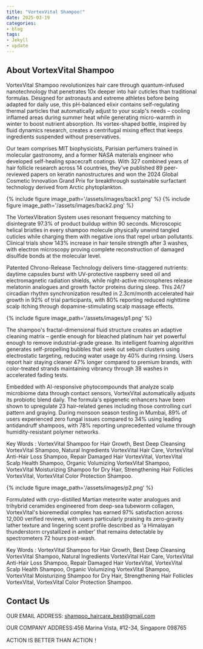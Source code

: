 ```yaml
---
title: "VortexVital Shampoo!"
date: 2025-03-19
categories:
- blog
tags:
- Jekyll
- update
---
```


## About VortexVital Shampoo

VortexVital Shampoo revolutionizes hair care through quantum-infused nanotechnology that penetrates 10x deeper into hair cuticles than traditional formulas. Designed for astronauts and extreme athletes before being adapted for daily use, this pH-balanced elixir contains self-regulating thermal particles that automatically adjust to your scalp's needs – cooling inflamed areas during summer heat while generating micro-warmth in winter to boost nutrient absorption. Its vortex-shaped bottle, inspired by fluid dynamics research, creates a centrifugal mixing effect that keeps ingredients suspended without preservatives.

Our team comprises MIT biophysicists, Parisian perfumers trained in molecular gastronomy, and a former NASA materials engineer who developed self-healing spacecraft coatings. With 327 combined years of hair follicle research across 14 countries, they've published 89 peer-reviewed papers on keratin nanostructures and won the 2024 Global Cosmetic Innovation Grand Prix for breakthrough sustainable surfactant technology derived from Arctic phytoplankton.

{% include figure image_path='/assets/images/back1.png' %}
{% include figure image_path='/assets/images/back2.png' %}

The VortexVibration System uses resonant frequency matching to disintegrate 97.3% of product buildup within 90 seconds. Microscopic helical bristles in every shampoo molecule physically unwind tangled cuticles while charging them with negative ions that repel urban pollutants. Clinical trials show 143% increase in hair tensile strength after 3 washes, with electron microscopy proving complete reconstruction of damaged disulfide bonds at the molecular level.

Patented Chrono-Release Technology delivers time-staggered nutrients: daytime capsules burst with UV-protective raspberry seed oil and electromagnetic radiation shields, while night-active microspheres release melatonin analogues and growth factor proteins during sleep. This 24/7 circadian rhythm synchronization resulted in 2.3cm/month accelerated hair growth in 92% of trial participants, with 80% reporting reduced nighttime scalp itching through dopamine-stimulating scalp massage effects.

{% include figure image_path='/assets/images/p1.png' %}

The shampoo's fractal-dimensional fluid structure creates an adaptive cleaning matrix – gentle enough for bleached platinum hair yet powerful enough to remove industrial-grade grease. Its intelligent foaming algorithm generates self-propelling bubbles that seek out sebum clusters using electrostatic targeting, reducing water usage by 40% during rinsing. Users report hair staying cleaner 47% longer compared to premium brands, with color-treated strands maintaining vibrancy through 38 washes in accelerated fading tests.

Embedded with AI-responsive phytocompounds that analyze scalp microbiome data through contact sensors, VortexVital automatically adjusts its probiotic blend daily. The formula's epigenetic enhancers have been shown to upregulate 23 hair-related genes including those controlling curl pattern and graying. During monsoon season testing in Mumbai, 89% of users experienced zero fungal issues compared to 34% using leading antidandruff shampoos, with 78% reporting unprecedented volume through humidity-resistant polymer networks.

Key Words : VortexVital Shampoo for Hair Growth, Best Deep Cleansing VortexVital Shampoo, Natural Ingredients VortexVital Hair Care, VortexVital Anti-Hair Loss Shampoo, Repair Damaged Hair VortexVital, VortexVital Scalp Health Shampoo, Organic Volumizing VortexVital Shampoo, VortexVital Moisturizing Shampoo for Dry Hair, Strengthening Hair Follicles VortexVital, VortexVital Color Protection Shampoo.

{% include figure image_path='/assets/images/p2.png' %}

Formulated with cryo-distilled Martian meteorite water analogues and trihybrid ceramides engineered from deep-sea tubeworm collagen, VortexVital's bioremedial complex has earned 97% satisfaction across 12,000 verified reviews, with users particularly praising its zero-gravity lather texture and lingering scent profile described as 'a Himalayan thunderstorm crystallized in amber' that remains detectable by spectrometers 72 hours post-wash.

Key Words : VortexVital Shampoo for Hair Growth, Best Deep Cleansing VortexVital Shampoo, Natural Ingredients VortexVital Hair Care, VortexVital Anti-Hair Loss Shampoo, Repair Damaged Hair VortexVital, VortexVital Scalp Health Shampoo, Organic Volumizing VortexVital Shampoo, VortexVital Moisturizing Shampoo for Dry Hair, Strengthening Hair Follicles VortexVital, VortexVital Color Protection Shampoo.

## Contact Us

OUR EMAIL ADDRESS: shampoo_haircare_best@gmail.com

OUR COMPANY ADDRESS:456 Marina Vista, #12-34, Singapore 098765

ACTION IS BETTER THAN ACTION！
